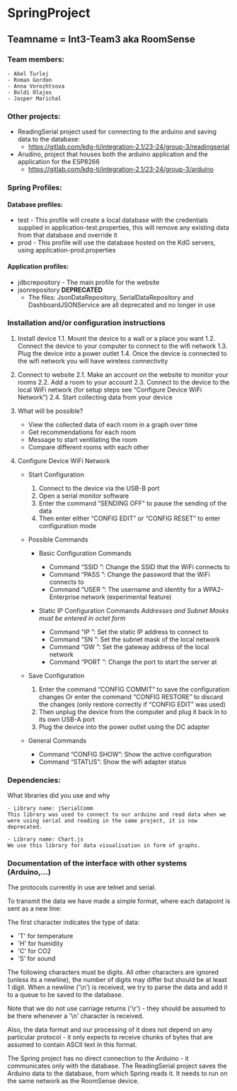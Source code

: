 # SpringProject
## Teamname = Int3-Team3 aka RoomSense

### Team members:

    - Abel Turlej
    - Roman Gordon
    - Anna Vorozhtsova
    - Boldi Olajos
    - Jasper Marichal

### Other projects:
- ReadingSerial project used for connecting to the arduino and saving data to the database:
    - https://gitlab.com/kdg-ti/integration-2.1/23-24/group-3/readingserial
- Arudino, project that houses both the arduino application and the application for the ESP8266
    - https://gitlab.com/kdg-ti/integration-2.1/23-24/group-3/arduino

### Spring Profiles:
#### Database profiles:
- test - This profile will create a local database with the credentials supplied in application-test.properties, this will remove any existing data from that database and override it
- prod - This profile will use the database hosted on the KdG servers, using application-prod.properties

#### Application profiles:
- jdbcrepository - The main profile for the website
- jsonrepository **DEPRECATED**
    - The files: JsonDataRepository, SerialDataRepository and DashboardJSONService are all deprecated and no longer in use

### Installation and/or configuration instructions
    
1. Install device
    1.1. Mount the device to a wall or a place you want
    1.2. Connect the device to your computer to connect to the wifi network
    1.3. Plug the device into a power outlet
    1.4. Once the device is connected to the wifi network you will have wireless connectivity


2. Connect to website
    2.1. Make an account on the website to monitor your rooms
    2.2. Add a room to your account
    2.3. Connect to the device to the local WiFi network (for setup steps see “Configure Device WiFi Network”)
    2.4. Start collecting data from your device


3. What will be possible? 
    - View the collected data of each room in a graph over time
    - Get recommendations for each room
    - Message to start ventilating the room
    - Compare different rooms with each other


4. Configure Device WiFi Network
    - Start Configuration
        1. Connect to the device via the USB-B port
        2. Open a serial monitor software
        3. Enter the command “SENDING OFF” to pause the sending of the data
        4. Then enter either “CONFIG EDIT” or “CONFIG RESET” to enter configuration mode

    - Possible Commands
        - Basic Configuration Commands
            - Command “SSID <network name>”: Change the SSID that the WiFi connects to
            - Command “PASS <wifi password>”: Change the password that the WiFi connects to
            - Command “USER <username>”: The username and identity for a WPA2-Enterprise network (experimental feature)

        - Static IP Configuration Commands
        *Addresses and Subnet Masks must be entered in octet form*
            - Command “IP <ip address>”: Set the static IP address to connect to
            - Command “SN <subnet mask>”: Set the subnet mask of the local network
            - Command “GW <gateway address>”: Set the gateway address of the local network
            - Command “PORT <port number>”: Change the port to start the server at

    - Save Configuration
        1. Enter the command “CONFIG COMMIT” to save the configuration changes
        Or enter the command “CONFIG RESTORE” to discard the changes (only restore correctly if “CONFIG EDIT” was used)
        2. Then unplug the device from the computer and plug it back in to its own USB-A port
        3. Plug the device into the power outlet using the DC adapter

    - General Commands
        - Command “CONFIG SHOW”: Show the active configuration
        - Command “STATUS”: Show the wifi adapter status




### Dependencies: 
What libraries did you use and why

    - Library name: jSerialComm
    This library was used to connect to our arduino and read data when we were using serial and reading in the same project, it is now deprecated.

    - Library name: Chart.js
    We use this library for data visualisation in form of graphs. 


### Documentation of the interface with other systems (Arduino,...)

The protocols currently in use are telnet and serial.

To transmit the data we have made a simple format, where each datapoint is sent as a new line:

The first character indicates the type of data:
- 'T' for temperature
- 'H' for humidity
- 'C' for CO2
- 'S' for sound

The following characters must be digits. All other characters are ignored (unless its a newline), the number of digits 
may differ but should be at least 1 digit.
When a newline ('\n') is received, we try to parse the data and add it to a queue to be saved to the database.

Note that we do not use carriage returns ('\r') - they should be assumed to be there whenever a '\n' character is received.

Also, the data format and our processing of it does not depend on any particular protocol - it only expects to receive chunks of bytes that are assumed to contain ASCII text in this format. 

The Spring project has no direct connection to the Arduino - it communicates only with the database.
The ReadingSerial project saves the Arduino data to the database, from which Spring reads it. It needs to run
on the same network as the RoomSense device.
